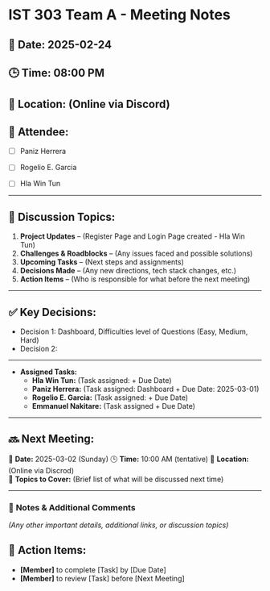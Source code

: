 # IST 303 Team A - Meeting Notes
## 📅 Date: 2025-02-24
## 🕒 Time: 08:00 PM
## 📍 Location: (Online via Discord)
## 🎯 Attendee:
- [ ] Paniz Herrera
- [ ] Rogelio E. Garcia
- [ ] Hla Win Tun


---

## 📌 Discussion Topics:
1. **Project Updates** – (Register Page and Login Page created - Hla Win Tun)
2. **Challenges & Roadblocks** – (Any issues faced and possible solutions)
3. **Upcoming Tasks** – (Next steps and assignments)
4. **Decisions Made** – (Any new directions, tech stack changes, etc.)
5. **Action Items** – (Who is responsible for what before the next meeting)

---

## ✅ Key Decisions:
- Decision 1: Dashboard, Difficulties level of Questions (Easy, Medium, Hard)
- Decision 2:

---

- **Assigned Tasks:**
  - **Hla Win Tun:** (Task assigned:  + Due Date)
  - **Paniz Herrera:** (Task assigned: Dashboard + Due Date: 2025-03-01)
  - **Rogelio E. Garcia:** (Task assigned: + Due Date)
  - **Emmanuel Nakitare:** (Task assigned + Due Date)

---

## 🔜 **Next Meeting:**
📅 **Date:** 2025-03-02 (Sunday)
🕒 **Time:** 10:00 AM (tentative) 
📍 **Location:** (Online via Discrod)  
🎯 **Topics to Cover:** (Brief list of what will be discussed next time)

---

### 📌 **Notes & Additional Comments**
_(Any other important details, additional links, or discussion topics)_

## 🚀 Action Items:
- **[Member]** to complete [Task] by [Due Date]
- **[Member]** to review [Task] before [Next Meeting]


